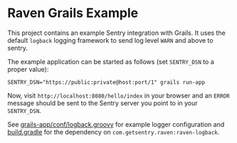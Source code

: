 Raven Grails Example
====================

This project contains an example Sentry integration with Grails. It uses
the default `logback` logging framework to send log level `WARN` and above
to sentry.

The example application can be started as follows (set `SENTRY_DSN` to a
proper value):

    SENTRY_DSN="https://public:private@host:port/1" grails run-app
    
Now, visit `http://localhost:8080/hello/index` in your browser and an
`ERROR` message should be sent to the Sentry server you point to in your 
`SENTRY_DSN`.

See
[grails-app/conf/logback.groovy](https://github.com/getsentry/raven-java-examples/blob/grails-example/raven-grails3-example/grails-app/conf/logback.groovy#L14-L15)
for example logger configuration and
[build.gradle](https://github.com/getsentry/raven-java-examples/blob/grails-example/raven-grails3-example/build.gradle#L44)
for the dependency on `com.getsentry.raven:raven-logback`.
